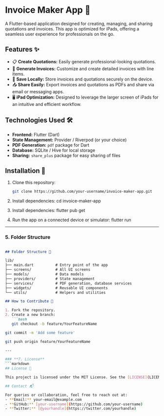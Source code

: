 # Invoice Maker App 📄

A Flutter-based application designed for creating, managing, and sharing quotations and invoices. This app is optimized for iPads, offering a seamless user experience for professionals on the go.

## Features ✨

- 📋 **Create Quotations:** Easily generate professional-looking quotations.
- 🧾 **Generate Invoices:** Customize and create detailed invoices with line items.
- 💾 **Save Locally:** Store invoices and quotations securely on the device.
- 📤 **Share Easily:** Export invoices and quotations as PDFs and share via email or messaging apps.
- 🖥️ **iPad Optimization:** Designed to leverage the larger screen of iPads for an intuitive and efficient workflow.

## Technologies Used 🛠️

- **Frontend:** Flutter (Dart)
- **State Management:** Provider / Riverpod (or your choice)
- **PDF Generation:** `pdf` package for Dart
- **Database:** SQLite / Hive for local storage
- **Sharing:** `share_plus` package for easy sharing of files

## Installation 🚀

1. Clone this repository:
   ```bash
   git clone https://github.com/your-username/invoice-maker-app.git
   
2. Install dependencies:
cd invoice-maker-app

3. Install dependencies:
flutter pub get

4. Run the app on a connected device or simulator:
flutter run

---

### **5. Folder Structure**
```markdown

## Folder Structure 📂

lib/
├── main.dart          # Entry point of the app
├── screens/           # All UI screens
├── models/            # Data models
├── providers/         # State management
├── services/          # PDF generation, database services
├── widgets/           # Reusable UI components
└── utils/             # Helpers and utilities

## How to Contribute 🤝

1. Fork the repository.
2. Create a new branch:
   ```bash
   git checkout -b feature/YourFeatureName

git commit -m 'Add some feature'

git push origin feature/YourFeatureName

---

### **7. License**
```markdown
## License 📜

This project is licensed under the MIT License. See the [LICENSE](LICENSE) file for details.

## Contact 📬

For queries or collaboration, feel free to reach out at:
- **Email:** your-email@example.com
- **GitHub:** [your-username](https://github.com/your-username)
- **Twitter:** [@yourhandle](https://twitter.com/yourhandle)
